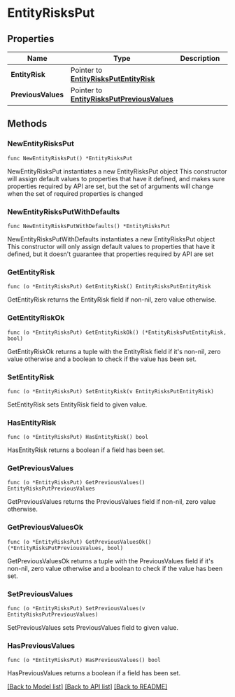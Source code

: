 # EntityRisksPut

## Properties

Name | Type | Description | Notes
------------ | ------------- | ------------- | -------------
**EntityRisk** | Pointer to [**EntityRisksPutEntityRisk**](EntityRisksPutEntityRisk.md) |  | [optional] 
**PreviousValues** | Pointer to [**EntityRisksPutPreviousValues**](EntityRisksPutPreviousValues.md) |  | [optional] 

## Methods

### NewEntityRisksPut

`func NewEntityRisksPut() *EntityRisksPut`

NewEntityRisksPut instantiates a new EntityRisksPut object
This constructor will assign default values to properties that have it defined,
and makes sure properties required by API are set, but the set of arguments
will change when the set of required properties is changed

### NewEntityRisksPutWithDefaults

`func NewEntityRisksPutWithDefaults() *EntityRisksPut`

NewEntityRisksPutWithDefaults instantiates a new EntityRisksPut object
This constructor will only assign default values to properties that have it defined,
but it doesn't guarantee that properties required by API are set

### GetEntityRisk

`func (o *EntityRisksPut) GetEntityRisk() EntityRisksPutEntityRisk`

GetEntityRisk returns the EntityRisk field if non-nil, zero value otherwise.

### GetEntityRiskOk

`func (o *EntityRisksPut) GetEntityRiskOk() (*EntityRisksPutEntityRisk, bool)`

GetEntityRiskOk returns a tuple with the EntityRisk field if it's non-nil, zero value otherwise
and a boolean to check if the value has been set.

### SetEntityRisk

`func (o *EntityRisksPut) SetEntityRisk(v EntityRisksPutEntityRisk)`

SetEntityRisk sets EntityRisk field to given value.

### HasEntityRisk

`func (o *EntityRisksPut) HasEntityRisk() bool`

HasEntityRisk returns a boolean if a field has been set.

### GetPreviousValues

`func (o *EntityRisksPut) GetPreviousValues() EntityRisksPutPreviousValues`

GetPreviousValues returns the PreviousValues field if non-nil, zero value otherwise.

### GetPreviousValuesOk

`func (o *EntityRisksPut) GetPreviousValuesOk() (*EntityRisksPutPreviousValues, bool)`

GetPreviousValuesOk returns a tuple with the PreviousValues field if it's non-nil, zero value otherwise
and a boolean to check if the value has been set.

### SetPreviousValues

`func (o *EntityRisksPut) SetPreviousValues(v EntityRisksPutPreviousValues)`

SetPreviousValues sets PreviousValues field to given value.

### HasPreviousValues

`func (o *EntityRisksPut) HasPreviousValues() bool`

HasPreviousValues returns a boolean if a field has been set.


[[Back to Model list]](../README.md#documentation-for-models) [[Back to API list]](../README.md#documentation-for-api-endpoints) [[Back to README]](../README.md)


